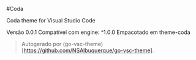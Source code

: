 #Coda

Coda theme for Visual Studio Code

Versão 0.0.1
Compatível com engine: ^1.0.0
Empacotado em theme-coda

> Autogerado por (go-vsc-theme)[https://github.com/NSAlbuquerque/go-vsc-theme].